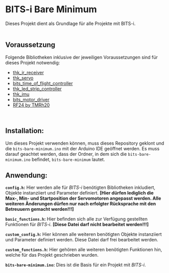 # **BITS-i Bare Minimum**

Dieses Projekt dient als Grundlage für alle Projekte mit BITS-i.<br />
<br />

## **Voraussetzung**

Folgende Bibliotheken inklusive der jeweiligen Voraussetzungen sind für dieses Projekt notwendig:
- [thk_ir_receiver](https://git-ce.rwth-aachen.de/thk_libs/microcontrollers/thk_ir_receiver.git)
- [thk_servo](https://git-ce.rwth-aachen.de/thk_libs/microcontrollers/thk_servo.git)
- [bits_time_of_flight_controller](https://git-ce.rwth-aachen.de/bits/bits_libs/bits_time_of_flight_controller.git)
- [thk_led_strip_controller](https://git-ce.rwth-aachen.de/thk_libs/microcontrollers/thk-led-strip-controller.git)
- [thk_imu](https://git-ce.rwth-aachen.de/thk_libs/microcontrollers/thk_imu.git)
- [bits_motor_driver](https://git-ce.rwth-aachen.de/bits/bits_libs/bits_motor_driver.git)
- [RF24 by TMRh20](https://github.com/nRF24/RF24)<br />
<br />

## **Installation:**

Um dieses Projekt verwenden können, muss dieses Repository geklont und die `bits-bare-minimum.ino` mit der Arduino IDE geöffnet werden.
Es muss darauf geachtet werden, dass der Ordner, in dem sich die `bits-bare-minimum.ino` befindet, `bits-bare-minimum` lautet.

## **Anwendung:**

**`config.h`:** Hier werden alle für *BITS-i* benötigten Bibliotheken inkludiert, Objekte instanziiert und Parameter definiert. **[Hier dürfen lediglich die Max-, Min- und Startposition der Servomotoren angepasst werden. Alle weiteren Änderungen dürfen nur nach erfolgter Rücksprache mit den Betreuuern gemacht werden!!!]**

**`basic_functions.h`:** Hier befinden sich alle zur Verfügung gestellten Funktionen für *BITS-i*. **[Diese Datei darf nicht bearbeitet werden!!!]**

**`custom_config.h`:** Hier können alle weiteren benötigten Objekte instanziiert und Parameter definiert werden. Diese Datei darf frei bearbeitet werden.

**`custom_functions.h`:** Hier gehören alle weiteren benötigten Funktionen hin, welche für das Projekt geschrieben wurden.

**`bits-bare-minimum.ino`:** Dies ist die Basis für ein Projekt mit *BITS-i*.


